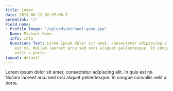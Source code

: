 ```yaml
---
title: index
date: 2019-06-12 02:37:00 Z
permalink: "/"
Field name:
- Profile Image: "/uploads/michael-gove.jpg"
  Name: Michael Gove
  Info: Info
  Questions Text: Lorem ipsum dolor sit amet, consectetur adipiscing elit. In quis
    est mi. Nullam laoreet arcu sed orci aliquet pellentesque. In congue convallis
    velit a porta.
layout: default
---
```


Lorem ipsum dolor sit amet, consectetur adipiscing elit. In quis est mi. Nullam laoreet arcu sed orci aliquet pellentesque. In congue convallis velit a porta.